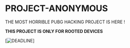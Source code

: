 # PROJECT-ANONYMOUS


THE MOST HORRIBLE PUBG HACKING PROJECT IS HERE !

**THIS PROJECT IS ONLY FOR ROOTED DEVICES**

[![DEADLINE](https://telegra.ph/file/7ca5bc0f3e72ac82edb1f.jpg)]

